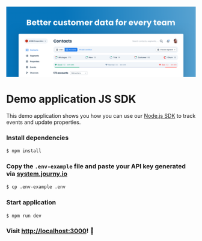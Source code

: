 [![journy.io](https://raw.githubusercontent.com/journy-io/brand/main/githubbanner.png)](https://github.com/journy-io/js-sdk-demo-app/tree/demo-v2)

# Demo application JS SDK

This demo application shows you how you can use our [Node.js SDK](https://github.com/journy-io/js-sdk) to track events and update properties.

### Install dependencies

```sh
$ npm install
```

### Copy the `.env-example` file and paste your API key generated via [system.journy.io](https://system.journy.io/?utm_source=github&utm_content=readme-js-demo-app)

```sh
$ cp .env-example .env
```

### Start application

```sh
$ npm run dev
```

### Visit [http://localhost:3000](http://localhost:3000)! 🚀

